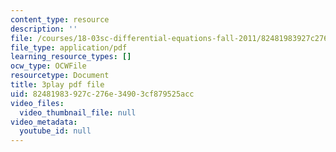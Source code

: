 ```yaml
---
content_type: resource
description: ''
file: /courses/18-03sc-differential-equations-fall-2011/82481983927c276e34903cf879525acc_sn3orkHWqUQ.pdf
file_type: application/pdf
learning_resource_types: []
ocw_type: OCWFile
resourcetype: Document
title: 3play pdf file
uid: 82481983-927c-276e-3490-3cf879525acc
video_files:
  video_thumbnail_file: null
video_metadata:
  youtube_id: null
---
```

